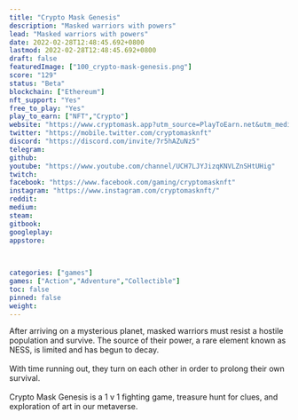 ```yaml
---
title: "Crypto Mask Genesis"
description: "Masked warriors with powers"
lead: "Masked warriors with powers"
date: 2022-02-28T12:48:45.692+0800
lastmod: 2022-02-28T12:48:45.692+0800
draft: false
featuredImage: ["100_crypto-mask-genesis.png"]
score: "129"
status: "Beta"
blockchain: ["Ethereum"]
nft_support: "Yes"
free_to_play: "Yes"
play_to_earn: ["NFT","Crypto"]
website: "https://www.cryptomask.app?utm_source=PlayToEarn.net&utm_medium=organic&utm_campaign=gamepage"
twitter: "https://mobile.twitter.com/cryptomasknft"
discord: "https://discord.com/invite/7r5hAZuNz5"
telegram: 
github: 
youtube: "https://www.youtube.com/channel/UCH7LJYJizqKNVLZnSHtUHig"
twitch: 
facebook: "https://www.facebook.com/gaming/cryptomasknft"
instagram: "https://www.instagram.com/cryptomasknft/"
reddit: 
medium: 
steam: 
gitbook: 
googleplay: 
appstore: 

  
    
categories: ["games"]
games: ["Action","Adventure","Collectible"]
toc: false
pinned: false
weight: 
---
```

After arriving on a mysterious planet, masked warriors must resist a hostile population and survive. The source of their power, a rare element known as NESS, is limited and has begun to decay. <br> <br> With time running out, they turn on each other in order to prolong their own survival.<br> <br> Crypto Mask Genesis is a 1 v 1 fighting game, treasure hunt for clues, and exploration of art in our metaverse.